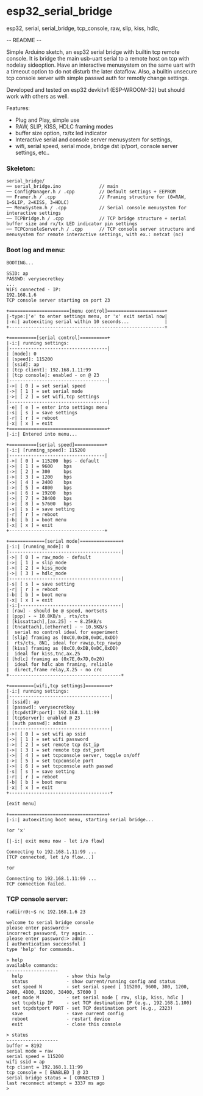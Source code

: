 # esp32_serial_bridge

esp32, serial, serial_bridge, tcp_console, raw, slip, kiss, hdlc,

-- README --

Simple Arduino sketch, an esp32 serial bridge with builtin tcp remote console.
It is bridge the main usb-uart serial to a remote host on tcp with nodelay sideoption.
Have an interactive menusystem on the same uart with a timeout option to do not disturb the later dataflow.
Also, a builtin unsecure tcp console server with simple passwd auth for remotly change settings.

Developed and tested on esp32 devkitv1 (ESP-WROOM-32) but should work with others as well.

Features:
- Plug and Play, simple use
- RAW, SLIP, KISS, HDLC framing modes
- buffer size option, rx/tx led indicator
- Interactive serial and console server menusystem for settings, 
- wifi, serial speed, serial mode, bridge dst ip/port, console server settings, etc..

### Skeleton:

    serial_bridge/
    ── serial_bridge.ino              // main
    ── ConfigManager.h / .cpp         // Default settings + EEPROM
    ── Framer.h / .cpp                // Framing structure for (0=RAW, 1=SLIP, 2=KISS, 3=HDLC)
    ── MenuSystem.h / .cpp            // Serial console menusystem for interactive settings
    ── TCPBridge.h / .cpp             // TCP bridge structure + serial buffer size and rx/tx LED indicator pin settings
    ── TCPConsoleServer.h / .cpp      // TCP console server structure and menusystem for remote interactive settings, with ex.: netcat (nc)


### Boot log and menu:

    BOOTING...

    SSID: ap
    PASSWD: verysecretkey
    ...
    WiFi connected - IP: 
    192.168.1.6
    TCP console server starting on port 23

    +======================[menu control]=====================+
    |-type:|'e' to enter settings menu, or 'x' exit serial now|
    |-n:| autoexiting serial within 10 seconds...             |
    +---------------------------------------------------------+

    +==========[serial control]==========+
    |-i:| running settings:
    |------------------------------------|
    | [mode]: 0
    | [speed]: 115200
    | [ssid]: ap
    | [tcp client]: 192.168.1.11:99
    | [tcp console]: enabled - on @ 23
    |------------------------------------|
    |->| [ 0 ] = set serial speed
    |->| [ 1 ] = set serial mode
    |->| [ 2 ] = set wifi,tcp settings
    |------------------------------------|
    |-e| [ e ] = enter into settings menu
    |-s| [ s ] = save settings
    |-r| [ r ] = reboot
    |-x| [ x ] = exit
    +====================================+
    |-i:| Entered into menu...

    +==========[serial speed]===========+
    |-i:| [running_speed]: 115200
    |-----------------------------------|
    |->| [ 0 ] = 115200  bps - default
    |->| [ 1 ] = 9600    bps
    |->| [ 2 ] = 300     bps
    |->| [ 3 ] = 1200    bps
    |->| [ 4 ] = 2400    bps
    |->| [ 5 ] = 4800    bps
    |->| [ 6 ] = 19200   bps
    |->| [ 7 ] = 38400   bps
    |->| [ 8 ] = 57600   bps
    |-s| [ s ] = save setting
    |-r| [ r ] = reboot
    |-b| [ b ] = boot menu
    |-x| [ x ] = exit
    +-----------------------------------+

    +=============[serial mode]===============+
    |-i:| [running_mode]: 0
    |-----------------------------------------|
    |->| [ 0 ] = raw_mode - default
    |->| [ 1 ] = slip_mode
    |->| [ 2 ] = kiss_mode
    |->| [ 3 ] = hdlc_mode
    |-----------------------------------------|
    |-s| [ s ] = save setting
    |-r| [ r ] = reboot
    |-b| [ b ] = boot menu
    |-x| [ x ] = exit
    |-i:|-------------------------------------|
    | [raw] - should be @ speed, nortscts
    | [ppp] - ~ 10.8KB/s , rts/cts
    | [kissattach],[ax.25] - ~ 8.25KB/s
    | [tncattach],[ethernet] - ~ 10.5KB/s
    |  serial no control ideal for experiment
    | [slip] framing as (0xC0,0xDB,0xDC,0xDD)
    |  rts/cts, 8N1, ideal for rawip,tcp_rawip
    | [kiss] framing as (0xC0,0xDB,0xDC,0xDD)
    |  ideal for kiss,tnc,ax.25
    | [hdlc] framing as (0x7E,0x7D,0x20) 
    |  ideal for hdlc abm framing, reliable
    |  direct,frame relay,X.25 - no crc
    +-----------------------------------------+

    +=========[wifi,tcp settings]=========+
    |-i:| running settings:
    |-------------------------------------|
    | [ssid]: ap
    | [passwd]: verysecretkey
    | [tcpdstIP:port]: 192.168.1.11:99
    | [tcpServer]: enabled @ 23
    | [auth passwd]: admin
    |-------------------------------------|
    |->| [ 0 ] = set wifi ap ssid
    |->| [ 1 ] = set wifi password
    |->| [ 2 ] = set remote tcp dst_ip
    |->| [ 3 ] = set remote tcp dst_port
    |->| [ 4 ] = set tcpconsole server, toggle on/off
    |->| [ 5 ] = set tcpconsole port
    |->| [ 6 ] = set tcpconsole auth passwd
    |-s| [ s ] = save setting
    |-r| [ r ] = reboot
    |-b| [ b ] = boot menu
    |-x| [ x ] = exit
    +-------------------------------------+

    [exit menu]

    +====================================+
    |-i:| autoexiting boot menu, starting serial bridge...

    !or 'x'

    [|-i:| exit menu now - let i/o flow]

    Connecting to 192.168.1.11:99 ...
    [TCP connected, let i/o flow...]

    !or

    Connecting to 192.168.1.11:99 ...
    TCP connection failed.

### TCP console server:

    radiirr@:~$ nc 192.168.1.6 23

    welcome to serial bridge console
    please enter password:> 
    incorrect password, try again...
    please enter password:> admin
    [ authentication successful ]
    type 'help' for commands.

    > help
    available commands:
    -------------------
      help                - show this help
      status              - show current/running config and status
      set speed N         - set serial speed [ 115200, 9600, 300, 1200, 2400, 4800, 19200, 38400, 57600 ]
      set mode M          - set serial mode [ raw, slip, kiss, hdlc ]
      set tcpdstip IP     - set TCP destination IP (e.g., 192.168.1.100)
      set tcpdstport PORT - set TCP destination port (e.g., 2323)
      save                - save current config
      reboot              - restart device
      exit                - close this console
    
    > status
    -------------------
    buffer = 8192 
    serial mode = raw 
    serial speed = 115200 
    wifi ssid = ap 
    tcp client = 192.168.1.11:99 
    tcp console = [ ENABLED ] @ 23 
    serial bridge status = [ CONNECTED ] 
    last reconnect attempt = 3337 ms ago 
    > 
